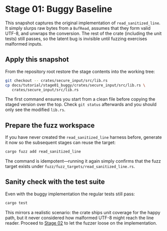 # Stage 01: Buggy Baseline

This snapshot captures the original implementation of `read_sanitized_line`. It
simply slurps raw bytes from a `BufRead`, assumes that they form valid UTF-8,
and unwraps the conversion. The rest of the crate (including the unit tests)
still passes, so the latent bug is invisible until fuzzing exercises malformed
inputs.

## Apply this snapshot

From the repository root restore the stage contents into the working tree:

```bash
git checkout -- crates/secure_input/src/lib.rs
cp docs/tutorial/stage01_buggy/crates/secure_input/src/lib.rs \
   crates/secure_input/src/lib.rs
```

The first command ensures you start from a clean file before copying the staged
version over the top. Check `git status` afterwards and you should only see the
modified `lib.rs`.

## Prepare the fuzz workspace

If you have never created the `read_sanitized_line` harness before, generate it
now so the subsequent stages can reuse the target:

```bash
cargo fuzz add read_sanitized_line
```

The command is idempotent—running it again simply confirms that the fuzz target
exists under `fuzz/fuzz_targets/read_sanitized_line.rs`.

## Sanity check with the test suite

Even with the buggy implementation the regular tests still pass:

```bash
cargo test
```

This mirrors a realistic scenario: the crate ships unit coverage for the happy
path, but it never considered how malformed UTF-8 might reach the line reader.
Proceed to [Stage 02](../stage02_fuzzing/README.md) to let the fuzzer loose on
the implementation.
